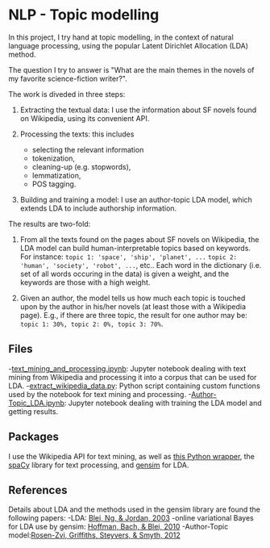 # NLP - Topic modelling


In this project, I try hand at topic modelling, in the context of natural language processing, using the popular Latent Dirichlet Allocation (LDA) method.

The question I try to answer is "What are the main themes in the novels of my favorite science-fiction writer?".

The work is diveded in three steps:
1. Extracting the textual data: I use the information about SF novels found on Wikipedia, using its convenient API.
2. Processing the texts: this includes
    - selecting the relevant information
    - tokenization, 
    - cleaning-up (e.g. stopwords), 
    - lemmatization, 
    - POS tagging.

3. Building and training a model: I use an author-topic LDA model, which extends LDA to include authorship information.


The results are two-fold:
1. From all the texts found on the pages about SF novels on Wikipedia, the LDA model can build human-interpretable topics based on keywords.
For instance: `topic 1: 'space', 'ship', 'planet', ...` `topic 2: 'human', 'society', 'robot', ...`, etc.. Each word in the dictionary (i.e. set of all words occuring in the data) is given a weight, and the keywords are those with a high weight. 

2. Given an author, the model tells us how much each topic is touched upon by the author in his/her novels (at least those with a Wikipedia page). E.g., if there are three topic, the result for one author may be: `topic 1: 30%, topic 2: 0%, topic 3: 70%`.



## Files

-[text_mining_and_processing.ipynb](text_mining_and_processing.ipynb): Jupyter notebook dealing with text mining from Wikipedia and processing it into a corpus that can be used for LDA.
-[extract_wikipedia_data.py](extract_wikipedia_data.py): Python script containing custom functions used by the notebook for text mining and processing.
-[Author-Topic_LDA.ipynb](Author-Topic_LDA.ipynb): Jupyter notebook dealing with training the LDA model and getting results.


## Packages

I use the Wikipedia API for text mining, as well as [this Python wrapper](https://pypi.org/project/Wikipedia-API/), the [spaCy](https://spacy.io/) library for text processing, and [gensim](https://radimrehurek.com/gensim/) for LDA.

## References

Details about LDA and the methods used in the gensim library are found the following papers:
-LDA: [Blei, Ng, & Jordan, 2003](http://www.jmlr.org/papers/v3/blei03a.html)
-online variational Bayes for LDA use by gensim: [Hoffman, Bach, & Blei, 2010](http://papers.nips.cc/paper/3902-online-learning-for-latentdirichlet-allocation!) 
-Author-Topic model:[Rosen-Zvi, Griffiths, Steyvers, & Smyth, 2012](https://arxiv.org/abs/1207.4169)